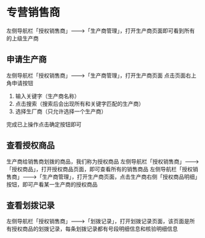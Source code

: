 # 专营销售商

左侧导航栏「授权销售商」---&gt;「生产商管理」，打开生产商页面即可看到所有的上级生产商

## 申请生产商

左侧导航栏「授权销售商」---&gt;「生产商管理」，打开生产商页面 点击页面右上角申请按钮

1. 输入关键字（生产商名称）
2. 点击搜索（搜索后会出现所有和关键字匹配的生产商）
3. 选择生厂商（只允许选择一个生产商）

完成已上操作点击确定按钮即可

## 查看授权商品

生产商给销售商划拨的商品，我们称为授权商品 左侧导航栏「授权销售商」---&gt;「授权商品」，打开授权商品页面，即可查看所有的销售商品 左侧导航栏「授权销售商」---&gt;「生产商管理」，打开生产商页面，点击生产商右侧「授权商品明细」按钮，即可产看某一生产商的授权商品

## 查看划拨记录

左侧导航栏「授权销售商」---&gt;「划拨记录」，打开划拨记录页面，该页面是所有授权商品的划拨记录，每条划拨记录都有号段明细信息和核验明细信息

